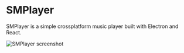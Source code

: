 # SMPlayer  

SMPlayer is a simple crossplatform music player built with Electron and React.

![SMPlayer screenshot](https://user-images.githubusercontent.com/20098648/40877410-a772cc6a-6695-11e8-921a-1f8aff6ae8b9.jpg)

